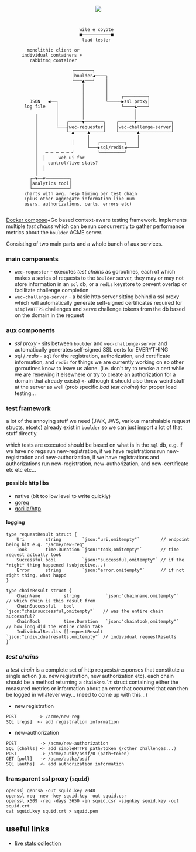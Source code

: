 <p align="center"><img src="http://media.giphy.com/media/52kICijFBOkOQ/giphy.gif" /></p>

```
                                                                
                                                                
                            wile e coyote                       
                            ■───────────■                       
                             load tester                        
                                                                
        monolithic client or                                    
      individual containers +                                   
         rabbitmq container                                     
                                                                
                         ┌───────┐           
                         │boulder◀────┐         
                         └───▲───┘    │        
                             │        │        
                             │        │                         
                             │        │     ┌─────────┐         
         JSON   ◀──┐         │        └─────▶ssl proxy│         
       log file    │         │              └────▲────┘         
                   │         │                   │              
           │       │         │                   │              
           │       │   ┌─────▼───────┐    ┌──────▼─────────────┐
           │       └───┤wec-requester│    │wec-challenge-server│
           │           └─▲─────▲─────┘    └───────▲────────────┘
           │                   │                  │             
           │             │     │   ┌─────────┐    │             
           │                   └───▶sql/redis◀────┘             
           │   ─ ─ ─ ─ ─ ┘         └─────────┘                  
           │  │     web ui for                                  
           │    control/live stats?                             
           │  │                                                 
           │                                                    
         ┌─▼──▼─────────┐                                       
         │analytics tool│                                       
         └──────────────┘                                       
       charts with avg. resp timing per test chain              
       (plus other aggregate information like num               
       users, authorizations, certs, errors etc)                
                                                                
```

[Docker compose](http://docs.docker.com/compose/)+Go based context-aware testing framework. Implements multiple *test chains* which can be run concurrently to gather performance metrics about the `boulder` ACME server.

Consisting of two main parts and a whole bunch of aux services.

### main components
* `wec-requester` - executes *test chains* as goroutines, each of which makes a series of requests to the `boulder` server, they may or may not store information in an `sql` db, or a `redis` keystore to prevent overlap or facilitate challenge completion
* `wec-challenge-server` - a basic http server sitting behind a ssl proxy which will automatically generate self-signed certificates required for `simpleHTTPS` challenges and serve challenge tokens from the db based on the domain in the request

### aux components

* *ssl proxy* - sits between `boulder` and `wec-challenge-server` and automatically generates self-signed SSL certs for EVERYTHING
* *sql* / *redis* - `sql` for the registration, authorization, and certificate information, and `redis` for things we are currently working on so other goroutines know to leave us alone. (i.e. don't try to revoke a cert while we are renewing it elsewhere or try to create an authorization for a domain that already exists) `<-` although it should also throw weird stuff at the server as well (prob specific *bad test chains*) for proper load testing...

### test framework

a lot of the annoying stuff we need (JWK, JWS, various marshalable request structs, etcetc) already exist in `boulder` so we can just import a lot of that stuff directly.

which tests are executed should be based on what is in the `sql` db, e.g. if we have no regs run new-registration, if we have registrations run new-registration and new-authorization, if we have registrations and authorizations run new-registration, new-authorization, and new-certificate etc etc etc...

#### possible http libs

* native (bit too low level to write quickly)
* [goreq](https://github.com/franela/goreq)
* [gorilla/http](http://www.gorillatoolkit.org/pkg/http)

#### logging

```
type requestResult struct {
    Uri        string        `json:"uri,omitempty"`        // endpoint being hit e.g. "/acme/new-reg"
    Took       time.Duration `json:"took,omitempty"`       // time request actually took
    Successful bool          `json:"successful,omitempty"` // if the *right* thing happened (subjective...)
    Error      string        `json:"error,omitempty"`      // if not right thing, what happd
}

type chainResult struct {
    ChainName         string          `json:"chainname,omitempty"`         // which chain is this result from
    ChainSuccessful   bool            `json:"chainsuccessful,omitempty"`   // was the entire chain successful?
    ChainTook         time.Duration   `json:"chaintook,omitempty"`         // how long did the entire chain take
    IndividualResults []requestResult `json:"individualresults,omitempty"` // individual requestResults
}
```
### *test chains*

a *test chain* is a complete set of http requests/responses that constitute a single action (i.e. new registration, new authorization etc). each chain should be a method returning a `chainResult` struct containing either the measured metrics or information about an error that occurred that can then be logged in whatever way... (need to come up with this...)

* new registration
```
POST        -> /acme/new-reg
SQL [regs]  <- add registration information
```
* new-authorization
```
POST         -> /acme/new-authorization
SQL [challs] <- add simpleHTTPs path/token (/other challenges...)
POST         -> /acme/authz/asdf/0 (path+token)
GET [poll]   -> /acme/authz/asdf
SQL [auths]  <- add authorization information
```

### transparent ssl proxy (`squid`)

    openssl genrsa -out squid.key 2048
    openssl req -new -key squid.key -out squid.csr
    openssl x509 -req -days 3650 -in squid.csr -signkey squid.key -out squid.crt
    cat squid.key squid.crt > squid.pem

## useful links

* [live stats collection](http://nf.id.au/posts/2011/03/collecting-and-plotting-live-data-with-golang.html)

